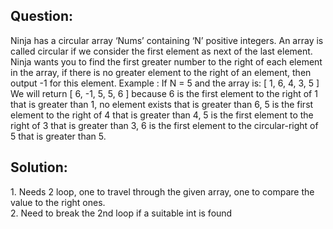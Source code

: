 <h2>Question:</h2> 
Ninja has a circular array ‘Nums’ containing ‘N’ positive integers. An array is called circular if we
consider the first element as next of the last element.
Ninja wants you to find the first greater number to the right of each element in the array, if there
is no greater element to the right of an element, then output -1 for this element.
Example :
If N = 5 and the array is: [ 1, 6, 4, 3, 5 ]
We will return [ 6, -1, 5, 5, 6 ]
because 6 is the first element to the right of 1 that is greater than 1,
no element exists that is greater than 6,
5 is the first element to the right of 4 that is greater than 4,
5 is the first element to the right of 3 that is greater than 3,
6 is the first element to the circular-right of 5 that is greater than 5.

<h2><b>Solution:</b></h2>
  1. Needs 2 loop, one to travel through the given array, one to compare the value to the right ones. <br>
  2. Need to break the 2nd loop if a suitable int is found
